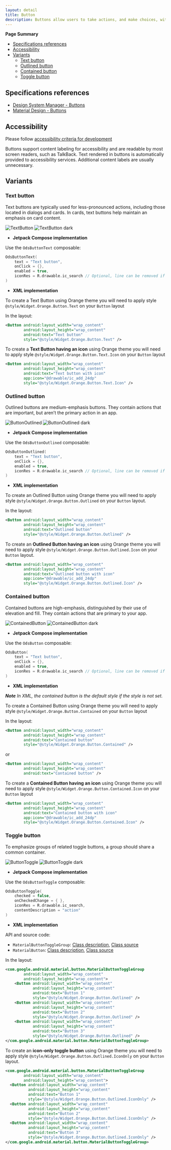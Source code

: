 ```yaml
---
layout: detail
title: Button
description: Buttons allow users to take actions, and make choices, with a single tap.
---
```


**Page Summary**

* [Specifications references](#specifications-references)
* [Accessibility](#accessibility)
* [Variants](#variants)
    * [Text button](#text-button)
    * [Outlined button](#outlined-button)
    * [Contained button](#contained-button)
    * [Toggle button](#toggle-button)


## Specifications references

- [Design System Manager - Buttons](https://system.design.orange.com/0c1af118d/p/06a393-buttons/b/530521)
- [Material Design - Buttons](https://material.io/components/buttons/)

## Accessibility

Please follow [accessibility criteria for development](https://a11y-guidelines.orange.com/en/mobile/android/development/)

Buttons support content labeling for accessibility and are readable by most screen readers, such as
TalkBack. Text rendered in buttons is automatically provided to accessibility services. Additional
content labels are usually unnecessary.

## Variants

### Text button

Text buttons are typically used for less-pronounced actions, including those located in dialogs and
cards. In cards, text buttons help maintain an emphasis on card content.

  ![TextButton](images/button_text_light.png) ![TextButton dark](images/button_text_dark.png)

- **Jetpack Compose implementation**

Use the `OdsButtonText` composable:

```kotlin
OdsButtonText(
    text = "Text button", 
    onClick = {}, 
    enabled = true, 
    iconRes = R.drawable.ic_search // Optional, line can be removed if you don't need any icon
)
```

- **XML implementation**

To create a Text Button using Orange theme you will need to apply
style `@style/Widget.Orange.Button.Text` on your `Button` layout

In the layout:

```xml
<Button android:layout_width="wrap_content"
        android:layout_height="wrap_content"
        android:text="Text button"
        style="@style/Widget.Orange.Button.Text" />
```

To create a **Text Button having an icon** using Orange theme you will need to apply
style `@style/Widget.Orange.Button.Text.Icon` on your `Button` layout

```xml
<Button android:layout_width="wrap_content"
        android:layout_height="wrap_content"
        android:text="Text button with icon"
        app:icon="@drawable/ic_add_24dp"
        style="@style/Widget.Orange.Button.Text.Icon" />
```

### Outlined button

Outlined buttons are medium-emphasis buttons. They contain actions that are important, but aren’t
the primary action in an app.

  ![ButtonOutlined](images/button_outlined_light.png) ![ButtonOutlined dark](images/button_outlined_dark.png)

- **Jetpack Compose implementation**

Use the `OdsButtonOutlined` composable:

```kotlin
OdsButtonOutlined(
    text = "Text button", 
    onClick = {}, 
    enabled = true,
    iconRes = R.drawable.ic_search // Optional, line can be removed if you don't need any icon
)
```

- **XML implementation**

To create an Outlined Button using Orange theme you will need to apply
style `@style/Widget.Orange.Button.Outlined` on your `Button` layout.

In the layout:

```xml
<Button android:layout_width="wrap_content"
        android:layout_height="wrap_content"
        android:text="Outlined button"
        style="@style/Widget.Orange.Button.Outlined" />
```

To create an **Outlined Button having an icon** using Orange theme you will need to apply
style `@style/Widget.Orange.Button.Outlined.Icon` on your `Button` layout.

```xml
<Button android:layout_width="wrap_content"
        android:layout_height="wrap_content"
        android:text="Outlined button with icon"
        app:icon="@drawable/ic_add_24dp"
        style="@style/Widget.Orange.Button.Outlined.Icon" />
```

### Contained button

Contained buttons are high-emphasis, distinguished by their use of elevation and fill. They contain
actions that are primary to your app.

  ![ContainedButton](images/button_contained_light.png) ![ContainedButton dark](images/button_contained_dark.png)

- **Jetpack Compose implementation**

Use the `OdsButton` composable:

```kotlin
OdsButton(
    text = "Text button", 
    onClick = {}, 
    enabled = true,
    iconRes = R.drawable.ic_search // Optional, line can be removed if you don't need any icon
)
```

- **XML implementation**

_**Note** In XML, the contained button is the default style if the style is not set._

To create a Contained Button using Orange theme you will need to apply
style `@style/Widget.Orange.Button.Contained` on your `Button` layout

In the layout:

```xml
<Button android:layout_width="wrap_content"
        android:layout_height="wrap_content"
        android:text="Contained button"
        style="@style/Widget.Orange.Button.Contained" />
```

or

```xml
<Button android:layout_width="wrap_content"
        android:layout_height="wrap_content"
        android:text="Contained button" />
```

To create a **Contained Button having an icon** using Orange theme you will need to apply
style `@style/Widget.Orange.Button.Contained.Icon` on your `Button` layout

```xml
<Button android:layout_width="wrap_content"
        android:layout_height="wrap_content"
        android:text="Contained button with icon"
        app:icon="@drawable/ic_add_24dp"
        style="@style/Widget.Orange.Button.Contained.Icon" />
```


### Toggle button

To emphasize groups of related toggle buttons, a group should share a common container.

  ![ButtonToggle](images/button_toggle_light.png) ![ButtonToggle dark](images/button_toggle_dark.png)

- **Jetpack Compose implementation**

Use the `OdsButtonToggle` composable:

```kotlin
OdsButtonToggle(
    checked = false, 
    onCheckedChange = { }, 
    iconRes = R.drawable.ic_search, 
    contentDescription = "action"
)
```

- **XML implementation**

API and source code:

* `MaterialButtonToggleGroup`: [Class description](https://developer.android.com/reference/com/google/android/material/button/MaterialButtonToggleGroup), [Class source](https://github.com/material-components/material-components-android/tree/master/lib/java/com/google/android/material/button/MaterialButtonToggleGroup.java)
* `MaterialButton`: [Class description](https://developer.android.com/reference/com/google/android/material/button/MaterialButton), [Class source](https://github.com/material-components/material-components-android/tree/master/lib/java/com/google/android/material/button/MaterialButton.java)

In the layout:

```xml
<com.google.android.material.button.MaterialButtonToggleGroup
        android:layout_width="wrap_content"
        android:layout_height="wrap_content">
    <Button android:layout_width="wrap_content"
            android:layout_height="wrap_content"
            android:text="Button 1"
            style="@style/Widget.Orange.Button.Outlined" />
    <Button android:layout_width="wrap_content"
            android:layout_height="wrap_content"
            android:text="Button 2"
            style="@style/Widget.Orange.Button.Outlined" />
    <Button android:layout_width="wrap_content"
            android:layout_height="wrap_content"
            android:text="Button 3"
            style="@style/Widget.Orange.Button.Outlined" />
</com.google.android.material.button.MaterialButtonToggleGroup>
```

To create an **icon-only toggle button** using Orange theme you will need to apply
style `@style/Widget.Orange.Button.Outlined.IconOnly` on your `Button` layout.

```xml
<com.google.android.material.button.MaterialButtonToggleGroup
        android:layout_width="wrap_content"
        android:layout_height="wrap_content">
  <Button android:layout_width="wrap_content"
          android:layout_height="wrap_content"
          android:text="Button 1"
          style="@style/Widget.Orange.Button.Outlined.IconOnly" />
  <Button android:layout_width="wrap_content"
          android:layout_height="wrap_content"
          android:text="Button 2"
          style="@style/Widget.Orange.Button.Outlined.IconOnly" />
  <Button android:layout_width="wrap_content"
          android:layout_height="wrap_content"
          android:text="Button 3"
          style="@style/Widget.Orange.Button.Outlined.IconOnly" />
</com.google.android.material.button.MaterialButtonToggleGroup>
```